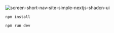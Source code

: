 ![screen-short-nav-site-simple-nextjs-shadcn-ui](https://github.com/user-attachments/assets/8c06987a-4e14-469b-af57-cd171e0f45f1)

```
npm install
```

```
npm run dev
```

